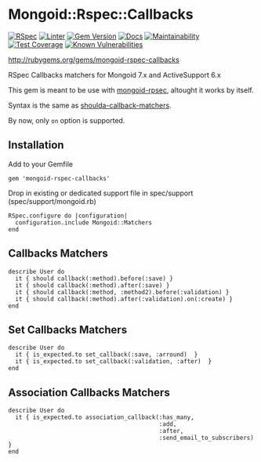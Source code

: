 # Mongoid::Rspec::Callbacks
  [![RSpec](https://github.com/dazzl-tv/mongoid-rspec-callbacks/actions/workflows/rspec.yml/badge.svg?branch=develop&event=pull_request)](https://github.com/dazzl-tv/mongoid-rspec-callbacks/actions/workflows/rspec.yml)
  [![Linter](https://github.com/dazzl-tv/mongoid-rspec-callbacks/actions/workflows/linter.yml/badge.svg)](https://github.com/dazzl-tv/mongoid-rspec-callbacks/actions/workflows/linter.yml)
  [![Gem Version](https://badge.fury.io/rb/mongoid-rspec-callbacks.svg)](https://badge.fury.io/rb/mongoid-rspec-callbacks)
  [![Docs](https://inch-ci.org/github/dazzl-tv/mongoid-rspec-callbacks.svg)](https://inch-ci.org/github/dazzl-tv/mongoid-rspec-callbacks)
  [![Maintainability](https://api.codeclimate.com/v1/badges/2538546ea7419c1d5ea1/maintainability)](https://codeclimate.com/github/dazzl-tv/mongoid-rspec-callbacks/maintainability)
  [![Test Coverage](https://api.codeclimate.com/v1/badges/2538546ea7419c1d5ea1/test_coverage)](https://codeclimate.com/github/dazzl-tv/mongoid-rspec-callbacks/test_coverage)
  [![Known Vulnerabilities](https://snyk.io/test/github/dazzl-tv/mongoid-rspec-callbacks/badge.svg)](https://snyk.io/test/github/dazzl-tv/mongoid-rspec-callbacks)

http://rubygems.org/gems/mongoid-rspec-callbacks

RSpec Callbacks matchers for Mongoid 7.x and ActiveSupport 6.x

This gem is meant to be use with [mongoid-rpsec](http://rubygems.org/gems/mongoid-rspec), altought it works by itself.

Syntax is the same as [shoulda-callback-matchers](https://github.com/beatrichartz/shoulda-callback-matchers).

By now, only ``on`` option is supported.

## Installation

Add to your Gemfile

```
gem 'mongoid-rspec-callbacks'
```

Drop in existing or dedicated support file in spec/support (spec/support/mongoid.rb)

```
RSpec.configure do |configuration|
  configuration.include Mongoid::Matchers
end
```

## Callbacks Matchers

```
describe User do
  it { should callback(:method).before(:save) }
  it { should callback(:method).after(:save) }
  it { should callback(:method, :method2).before(:validation) }
  it { should callback(:method).after(:validation).on(:create) }
end
```

## Set Callbacks Matchers

```
describe User do
  it { is_expected.to set_callback(:save, :arround)  }
  it { is_expected.to set_callback(:validation, :after)  }
end
```

## Association Callbacks Matchers

```
describe User do
  it { is_expected.to association_callback(:has_many,
                                           :add,
                                           :after,
                                           :send_email_to_subscribers)  }
end
```
